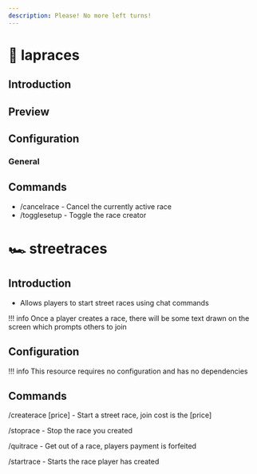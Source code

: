 ```yaml
---
description: Please! No more left turns!
---
```


# 🏁 lapraces

## Introduction



## Preview

## Configuration

### General

## Commands

* /cancelrace - Cancel the currently active race
* /togglesetup - Toggle the race creator



# 🏎 streetraces

## Introduction

* Allows players to start street races using chat commands

!!! info
    Once a player creates a race, there will be some text drawn on the screen which prompts others to join


## Configuration

!!! info
    This resource requires no configuration and has no dependencies


## Commands

/createrace \[price] - Start a street race, join cost is the \[price]

/stoprace - Stop the race you created

/quitrace - Get out of a race, players payment is forfeited

/startrace - Starts the race player has created
